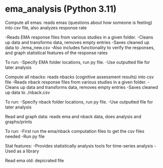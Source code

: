 # ema_analysis (Python 3.11)


Compute all emas: reads emas (questions about how someone is feeling) into csv file, also analyzes response rate

-Reads EMA response files from various studies in a given folder.
-Cleans up data and transforms data, removes empty entries
-Saves cleaned up data to ./ema_new.csv
-Also includes functionality to verify the responses, and graph statistical features of the response rates

To run:
-Specify EMA folder locations, run py file.
-Use outputted file for later analysis

Compute all nbacks: reads nbacks (cognitive assessment results) into csv file
-Reads nback response files from various studies in a given folder.
-Cleans up data and transforms data, removes empty entries
-Saves cleaned up data to ./nback.csv

To run:
-Specify nback folder locations, run py file.
-Use outputted file for later analysis

Read and graph data: reads ema and nback data, does analysis and graphs/prints 

To run:
-First run the ema/nback computation files to get the csv files needed
-Run py file

Stat features:
-Provides statistically analysis tools for time-series analysis
-Used as a library

Read ema old: depicrated file
